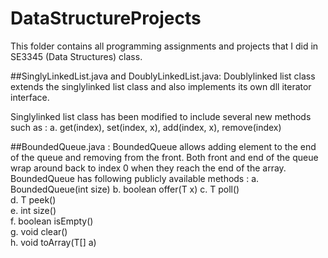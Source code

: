 # DataStructureProjects
This folder contains all programming assignments and projects that I did in SE3345  (Data Structures) class. 

##SinglyLinkedList.java and DoublyLinkedList.java: 
Doublylinked list class extends the singlylinked list class and also implements its own dll iterator interface.

Singlylinked list class has been modified to include several new methods such as :
a. get(index), set(index, x), add(index, x), remove(index)


##BoundedQueue.java : 
BoundedQueue allows adding element to the end of the queue and removing from the front. Both front and end of the queue wrap around back to index 0 when they reach the end of the array. BoundedQueue has following publicly available methods :
	a. BoundedQueue(int size)
  b. boolean offer(T x)
  c. T poll()        
  d. T peek()         
  e. int size()          
  f. boolean isEmpty()   
  g. void clear()    
  h. void toArray(T[] a)
